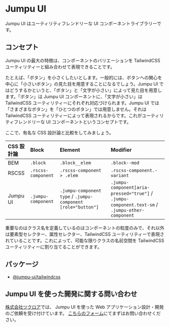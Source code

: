 # Jumpu UI

Jumpu UI はユーティリティフレンドリーな UI コンポーネントライブラリーです。

## コンセプト

Jumpu UI の最大の特徴は、コンポーネントのバリエーションを TailwindCSS ユーティリティーと組み合わせて表現できることです。

たとえば、「ボタン」を小さくしたいとします。一般的には、ボタンへの関心を中心に「小さいボタン」の見た目を用意することになるでしょう。Jumpu UI ではどうするかというと、「ボタン」と「文字が小さい」によって見た目を用意します。「ボタン」は Jumpu UI コンポーネントに、「文字が小さい」は TailwindCSS ユーティリティーにそれぞれ対応づけられます。Jumpu UI では「さまざまなボタン」を「ひとつのボタン」では用意しません。それは TailwindCSS ユーティリティーによって表現されるからです。これがユーティリティフレンドリーな UI コンポーネントというコンセプトです。

ここで、有名な CSS 設計論と比較をしてみましょう。

| CSS 設計論 | Block              | Element                                                      | Modifier                                                                                        |
| :--------- | :----------------- | :----------------------------------------------------------- | :---------------------------------------------------------------------------------------------- |
| BEM        | `.block`           | `.block__elem`                                               | `.block--mod`                                                                                   |
| RSCSS      | `.rscss-component` | `.rscss-component > .elem`                                   | `.rscss-component.-variant`                                                                     |
| Jumpu UI   | `.jumpu-component` | `.jumpu-component type` / `.jumpu-component [role="button"]` | `.jumpu-component[aria-pressed="true"]` / `.jumpu-component.text-sm` / `.jumpu-other-component` |

重要なのはクラス名を定義しているのはコンポーネントの粒度のみで、それ以外は要素型セレクター、属性セレクター、TailwindCSS ユーティリティーで表現されていることです。これによって、可能な限りクラスの名前空間を TailwindCSS ユーティリティーに割り当てることができます。

## パッケージ

- [@jumpu-ui/tailwindcss](https://github.com/tuqulore/jumpu-ui/blob/develop/packages/tailwindcss/README.md)

## Jumpu UI を使った開発に関する問い合わせ

[株式会社ツクロア](https://tuqulore.com/)では、 Jumpu UI を使った Web アプリケーション設計・開発のご依頼を受け付けています。 [こちらのフォーム](https://forms.gle/saTUxAavWp2iKtei8)にてまずはお問い合わせください。
